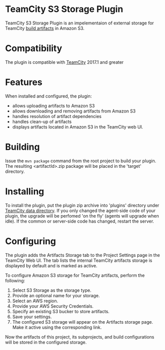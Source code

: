 # TeamCity S3 Storage Plugin

TeamCity S3 Storage Plugin is an impelementaion of external storage for TeamCity [build artifacts](https://confluence.jetbrains.com/display/TCDL/Build+Artifact) in Amazon S3.

# Compatibility

The plugin is compatible with [TeamCity](https://www.jetbrains.com/teamcity/download/) 2017.1 and greater

# Features

When installed and configured, the plugin:
* allows uploading artifacts to Amazon S3
* allows downloading and removing artifacts from Amazon S3
* handles resolution of artifact dependencies
* handles clean-up of artifacts 
* displays artifacts located in Amazon S3 in the TeamCity web UI.

# Building 
 Issue the `mvn package` command from the root project to build your plugin. The resulting \<artifactId>.zip package will be placed in the 'target' directory. 
 
# Installing

To install the plugin, put the plugin zip archive into 'plugins' directory under [TeamCity data directory](https://confluence.jetbrains.com/display/TCDL/TeamCity+Data+Directory). 
If you only changed the agent-side code of your plugin, the upgrade will be perfomed 'on the fly' (agents will upgrade when idle). 
If the common or server-side code has changed, restart the server.

# Configuring 

The plugin adds the Artifacts Storage tab to the Project Settings page in the TeamCity Web UI. 
The tab lists the internal TeamCity artifacts storage is displayed by default and is marked as active.

To configure Amazon S3 storage for TeamCity artifacts, perform the following:
1. Select S3 Storage as the storage type.
2. Provide an optional name for your storage.
3. Select an AWS region.
4. Provide your AWS Security Credentials.
5. Specify an existing S3 bucker to store artifacts.
6. Save your settings.
7. The configured S3 storage will appear on the Artifacts storage page. Make it active using the corresponding link.

Now the artifacts of this project, its subprojects, and build configurations will be stored in the configured storage.
